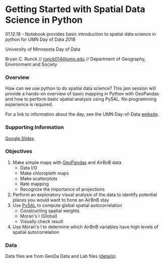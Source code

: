 

# Getting Started with Spatial Data Science in Python
01.12.18 - Notebook provides basic introduction to spatial data science in python for UMN Day of Data 2018

University of Minnesota Day of Data

Bryan C. Runck // runck014@umn.edu // Department of Geography, Environment and Society

### Overview 

How can we use python to do spatial data science? This jam session will provide a hands-on overview of basic mapping in Python with GeoPandas and how to perform basic spatial analysis using PySAL. No programming experience is required.


For a link to information about the day, see the UMN Day-of-Data [website](https://sites.google.com/umn.edu/umndayofdata2018/).

### Supporting Information
[Google Slides](https://docs.google.com/presentation/d/1_RuL1EHp7sOn5yLnCuBqRWW8eGo-Z8YemyEzjS2KpXU/edit?usp=sharing)

### Objectives
1. Make simple maps with [GeoPandas](http://geopandas.org) and AirBnB data
    - Data I/O
    - Make chloropleth maps
    - Make scatterplots
    - Rate mapping
    - Recognize the importance of projections
2. Perform an exploratory visual analysis of the data to identify potential places you would want to hone an AirBnB stay
3. Use [PySAL](http://pysal.readthedocs.io/en/latest/) to compute global spatial autocorrelation 
    - Constructing spatial weights
    - Moran's I (Global)
    - Visually check result
4. Use Moran's I to determine which AirBnB variables have high levels of spatial autocorrelation

### Data
Data files are from GeoDa Data and Lab files ([details](https://geodacenter.github.io/data-and-lab//airbnb_Chicago-2015/)).
